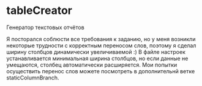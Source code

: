 # tableCreator

Генератор текстовых отчётов

Я посторался соблюсти все требования к заданию, но у меня возникли некоторые трудности с корректным переносом слов,
поэтому я сделал ширину столбцов динамически увеличиваемой :)
В файле настроек устанавливается минимальная ширина столбцов, но если данные не умещаются, столбец автоматически расширяется.
Мои попытки осуществить перенос слов можете посмотреть в дополнительнй ветке staticColumnBranch.
